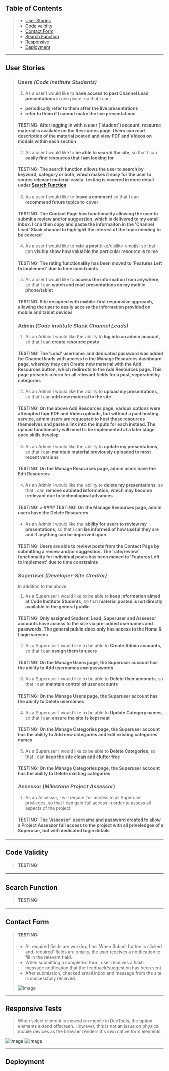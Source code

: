 
## Table of Contents

> - [User Stories](#user-stories)
> - [Code validity](#code-validity)
> - [Contact Form](#contact-form)
> - [Search Function](#search-function)
> - [Responsive](#responsive)
> - [Deployment](#deployment)

---

## User Stories

> ### Users _(Code Institute Students)_
>
> 1. As a user I would like to **have access to past Channel Lead presentations** in one place, so that I can:
>
> - **periodically refer to them after the live presentations**
> - **refer to them if I cannot make the live presentations**
>
> #### **TESTING:** After logging in with a user (**'student'**) account, resource material is available on the Resources page. Users can read description of the material posted and view PDF and Videos on modals within each section
>
> 2. As a user I would like to **be able to search the site**, so that I can **easily find resources that I am looking for**
>
> #### **TESTING:** The search function allows the user to search by keyword, category or both, which makes it easy for the user to source relevant material easily. testing is covered in more detail under [Search Function](#search-function)
>
> 3. As a user I would like to **leave a comment** so that I can **recommend future topics to cover**
>
> #### **TESTING:** The Contact Page has functionality allowing the user to submit a review and/or suggestion, which is delivered to my email inbox. I cna then copy and paste the informaiton in the 'Channel Lead' Slack channel to highlight the interest of the topic needing to be covered
>
> 4. As a user I would like to **rate a post** (like/dislike-emojis) so that I can **visibly show how valuable the particular resource is to me**
>
> #### **TESTING:** The rating functionality has been moved to 'Features Left to Implement' due to time constraints
>
> 5. As a user I would like to **access the information from anywhere**, so that I can **watch and read presentations on my mobile phone/tablet**
>
> #### **TESTING:** Site designed with mobile-first responsive approach, allowing the user to easily access the information provided on mobile and tablet devices
>
> ### Admin _(Code institute Slack Channel Leads)_
>
> 1. As an Admin I would like the ability to **log into an admin account**, so that I can **create resource posts**
>
> #### **TESTING:** The **'Lead'** username and dedicated password was added for Channel leads with access to the Manage Resources dashboard page, whereby they can Create new material with the Add Resources button, which redirects to the Add Resources page. This page presents a form for all relevant fields for a post, seperated by categories
>
> 2. As an Admin I would like the ability to **upload my presentations**, so that I can **add new material to the site**
>
> #### **TESTING:** On the above Add Resources page, various options were attempted fopr PDF and Video uploads, but without a paid hosting service, admin users are requested to host these resources themselves and paste a link into the inputs for each instead. The upload functionality will need to be implemented at a later stage once skills develop
>
> 3. As an Admin I would like the ability to **update my presentations**, so that I can **maintain material previously uploaded to most recent versions**
>
> #### **TESTING:** On the Manage Resources page, admin users have the Edit Resources
>
> 4. As an Admin I would like the ability to **delete my presentations**, so that I can **remove outdated information, which may become irrelevant due to technological advances**
>
> #### **TESTING:** > #### **TESTING:** On the Manage Resources page, admin users have the Delete Resources
>
> - As an Admin I would like the **ability for users to review my presentations**, so that I can **be informed of how useful they are and if anything can be improved upon**
>
> #### **TESTING:** Users are able to review posts from the Contact Page by submitting a review and/or suggestion. The 'rate/review' functionality for individual posts has been moved to 'Features Left to Implement' due to time constraints
>
>
> ### Superuser _(Developer-Site Creator)_
>
> In addition to the above,
>
> 1. As a Superuser I would like to be able to **keep information aimed at Code Institute Students**, so that **material posted is not directly available to the general public**
>
> #### **TESTING:** Only assigned Student, Lead, Superuser and Assessor accounts have access to the site via pre-added usernames and passwords. The general public does only has access to the Home & Login screens
>
> 2. As a Superuser I would like to be able to **Create Admin accounts**, so that I can **assign them to users**
>
> #### **TESTING:** On the Manage Users page, the Superuser account has the ability to Add usernames and passwords
>
> 3. As a Superuser I would like to be able to **Delete User accounts**, so that I can **maintain control of user accounts**
>
> #### **TESTING:** On the Manage Users page, the Superuser account has the ability to Delete usernames
>
> 4. As a Superuser I would like to be able to **Update Category names**, so that I can **ensure the site is kept neat**
>
> #### **TESTING:** On the Manage Categories page, the Superuser account has the ability to Add new categories and Edit existing categories names
>
> 5. As a Superuser I would like to be able to **Delete Categories**, so that I can **keep the site clean and clutter free**
>
> #### **TESTING:** On the Manage Categories page, the Superuser account has the ability to Delete existing categories
>
> ### Assessor (_Milestone Project Assessor_)
>
> 1. As an Assessor, I will require full access to all Superuser privileges, so that I can gain full access in order to assess all aspects of the project
>
> #### **TESTING:** The **'Assessor'** username and password created to allow a Project Assessor full access to the project with all priveledges of a Superuser, but with dedicated login details
>

---

## Code Validity

> #### **TESTING:** 
>

---

## Search Function

> #### **TESTING:** 
>

---

## Contact Form

> #### **TESTING:** 
>
> - All required fields are working fine. When Submit button is clicked and 'required' fields are empty, the user receives a notification to fill in the relevant field.
> - When submitting a completed form, user receives a flash message notification that the feedback/suggestion has been sent.
> - After submission, checked email inbox and message from the site is successfully recieved.
>
> ![Image](../testing/email-test.png)

---

## Responsive Tests

> When select element is viewed on mobile in DevTools, the option elements extend offscreen. However, this is not an issue on physical mobile devices as the browser renders it's own native form elements.

![Image](../testing/test-select-devtools.png)
![Image](../testing/test-select-mobile-device.png)

---

## Deployment
